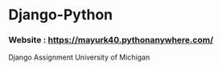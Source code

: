 # Django-Python
### Website : https://mayurk40.pythonanywhere.com/

Django Assignment University of Michigan
